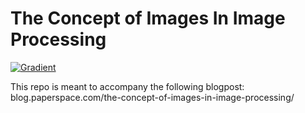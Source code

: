 # The Concept of Images In Image Processing

[![Gradient](https://assets.paperspace.io/img/gradient-badge.svg)](https://console.paperspace.com/github/gradient-ai/CV-image-preprocessing/blob/main/notebook.ipynb?machine=Free-GPU)

This repo is meant to accompany the following blogpost: blog.paperspace.com/the-concept-of-images-in-image-processing/
